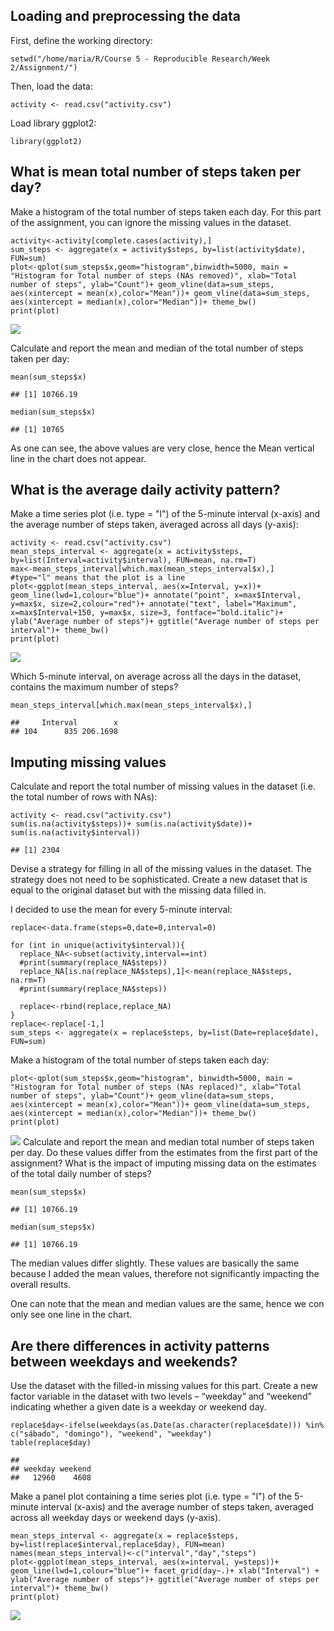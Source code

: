 Loading and preprocessing the data
----------------------------------

First, define the working directory:

    setwd("/home/maria/R/Course 5 - Reproducible Research/Week 2/Assignment/")

Then, load the data:

    activity <- read.csv("activity.csv")

Load library ggplot2:

    library(ggplot2)

What is mean total number of steps taken per day?
-------------------------------------------------

Make a histogram of the total number of steps taken each day. For this
part of the assignment, you can ignore the missing values in the
dataset.

    activity<-activity[complete.cases(activity),]
    sum_steps <- aggregate(x = activity$steps, by=list(activity$date), FUN=sum)
    plot<-qplot(sum_steps$x,geom="histogram",binwidth=5000, main = "Histogram for Total number of steps (NAs removed)", xlab="Total number of steps", ylab="Count")+ geom_vline(data=sum_steps, aes(xintercept = mean(x),color="Mean"))+ geom_vline(data=sum_steps, aes(xintercept = median(x),color="Median"))+ theme_bw()
    print(plot)

![](Figs/plot1-1.png)

Calculate and report the mean and median of the total number of steps
taken per day:

    mean(sum_steps$x)

    ## [1] 10766.19

    median(sum_steps$x)

    ## [1] 10765

As one can see, the above values are very close, hence the Mean vertical
line in the chart does not appear.

What is the average daily activity pattern?
-------------------------------------------

Make a time series plot (i.e. type = "l") of the 5-minute interval
(x-axis) and the average number of steps taken, averaged across all days
(y-axis):

    activity <- read.csv("activity.csv")
    mean_steps_interval <- aggregate(x = activity$steps, by=list(Interval=activity$interval), FUN=mean, na.rm=T)
    max<-mean_steps_interval[which.max(mean_steps_interval$x),]
    #type="l" means that the plot is a line
    plot<-ggplot(mean_steps_interval, aes(x=Interval, y=x))+ geom_line(lwd=1,colour="blue")+ annotate("point", x=max$Interval, y=max$x, size=2,colour="red")+ annotate("text", label="Maximum", x=max$Interval+150, y=max$x, size=3, fontface="bold.italic")+ ylab("Average number of steps")+ ggtitle("Average number of steps per interval")+ theme_bw()
    print(plot)

![](Figs/plot2-1.png)

Which 5-minute interval, on average across all the days in the dataset,
contains the maximum number of steps?

    mean_steps_interval[which.max(mean_steps_interval$x),]

    ##     Interval        x
    ## 104      835 206.1698

Imputing missing values
-----------------------

Calculate and report the total number of missing values in the dataset
(i.e. the total number of rows with NAs):

    activity <- read.csv("activity.csv")
    sum(is.na(activity$steps))+ sum(is.na(activity$date))+ sum(is.na(activity$interval))

    ## [1] 2304

Devise a strategy for filling in all of the missing values in the
dataset. The strategy does not need to be sophisticated. Create a new
dataset that is equal to the original dataset but with the missing data
filled in.

I decided to use the mean for every 5-minute interval:

    replace<-data.frame(steps=0,date=0,interval=0)

    for (int in unique(activity$interval)){
      replace_NA<-subset(activity,interval==int)
      #print(summary(replace_NA$steps))
      replace_NA[is.na(replace_NA$steps),1]<-mean(replace_NA$steps, na.rm=T)
      #print(summary(replace_NA$steps))
      
      replace<-rbind(replace,replace_NA)
    }
    replace<-replace[-1,]
    sum_steps <- aggregate(x = replace$steps, by=list(Date=replace$date), FUN=sum)

Make a histogram of the total number of steps taken each day:

    plot<-qplot(sum_steps$x,geom="histogram", binwidth=5000, main = "Histogram for Total number of steps (NAs replaced)", xlab="Total number of steps", ylab="Count")+ geom_vline(data=sum_steps, aes(xintercept = mean(x),color="Mean"))+ geom_vline(data=sum_steps, aes(xintercept = median(x),color="Median"))+ theme_bw()
    print(plot)

![](Figs/plot3-1.png) Calculate and report the mean and median total
number of steps taken per day. Do these values differ from the estimates
from the first part of the assignment? What is the impact of imputing
missing data on the estimates of the total daily number of steps?

    mean(sum_steps$x)

    ## [1] 10766.19

    median(sum_steps$x)

    ## [1] 10766.19

The median values differ slightly. These values are basically the same
because I added the mean values, therefore not significantly impacting
the overall results.

One can note that the mean and median values are the same, hence we con
only see one line in the chart.

Are there differences in activity patterns between weekdays and weekends?
-------------------------------------------------------------------------

Use the dataset with the filled-in missing values for this part. Create
a new factor variable in the dataset with two levels – “weekday” and
“weekend” indicating whether a given date is a weekday or weekend day.

    replace$day<-ifelse(weekdays(as.Date(as.character(replace$date))) %in% c("sábado", "domingo"), "weekend", "weekday")
    table(replace$day)

    ## 
    ## weekday weekend 
    ##   12960    4608

Make a panel plot containing a time series plot (i.e. type = "l") of the
5-minute interval (x-axis) and the average number of steps taken,
averaged across all weekday days or weekend days (y-axis).

    mean_steps_interval <- aggregate(x = replace$steps, by=list(replace$interval,replace$day), FUN=mean)
    names(mean_steps_interval)<-c("interval","day","steps")
    plot<-ggplot(mean_steps_interval, aes(x=interval, y=steps))+ geom_line(lwd=1,colour="blue")+ facet_grid(day~.)+ xlab("Interval") + ylab("Average number of steps")+ ggtitle("Average number of steps per interval")+ theme_bw()
    print(plot)

![](Figs/plot4-1.png)

